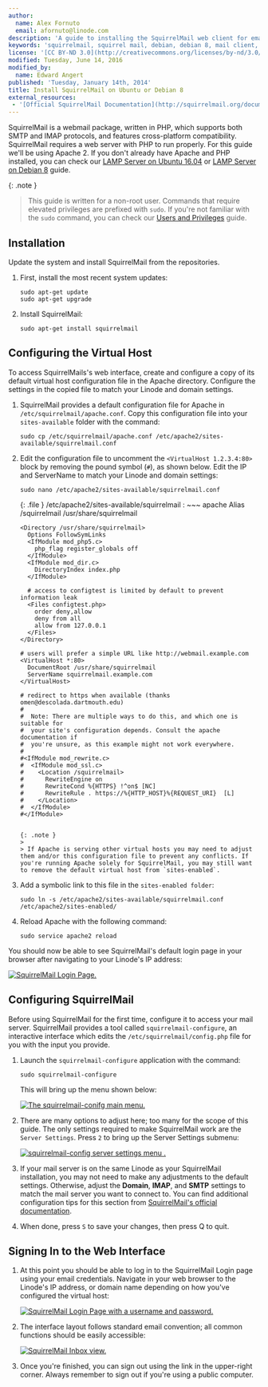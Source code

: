 ```yaml
---
author:
  name: Alex Fornuto
  email: afornuto@linode.com
description: 'A guide to installing the SquirrelMail web client for email on Ubuntu or Debian 8.'
keywords: 'squirrelmail, squirrel mail, debian, debian 8, mail client, ubuntu, ubuntu 16'
license: '[CC BY-ND 3.0](http://creativecommons.org/licenses/by-nd/3.0/us/)'
modified: Tuesday, June 14, 2016
modified_by:
  name: Edward Angert
published: 'Tuesday, January 14th, 2014'
title: Install SquirrelMail on Ubuntu or Debian 8
external_resources:
 - '[Official SquirrelMail Documentation](http://squirrelmail.org/documentation/)'
---
```


SquirrelMail is a webmail package, written in PHP, which supports both SMTP and IMAP protocols, and features cross-platform compatibility. SquirrelMail requires a web server with PHP to run properly. For this guide we'll be using Apache 2. If you don't already have Apache and PHP installed, you can check our [LAMP Server on Ubuntu 16.04](/docs/websites/lamp/install-lamp-on-ubuntu-16-04) or [LAMP Server on Debian 8](/docs/websites/lamp/lamp-on-debian-8-jessie) guide.

 {: .note }
>
> This guide is written for a non-root user. Commands that require elevated privileges are prefixed with `sudo`. If you're not familiar with the `sudo` command, you can check our [Users and Privileges](/docs/tools-reference/linux-users-and-groups) guide.

## Installation

Update the system and install SquirrelMail from the repositories.

1.  First, install the most recent system updates:

        sudo apt-get update
        sudo apt-get upgrade

2.  Install SquirrelMail:

        sudo apt-get install squirrelmail

## Configuring the Virtual Host

To access SquirrelMails's web interface, create and configure a copy of its default virtual host configuration file in the Apache directory. Configure the settings in the copied file to match your Linode and domain settings.

1.  SquirrelMail provides a default configuration file for Apache in `/etc/squirrelmail/apache.conf`. Copy this configuration file into your `sites-available` folder with the command:

        sudo cp /etc/squirrelmail/apache.conf /etc/apache2/sites-available/squirrelmail.conf

2.  Edit the configuration file to uncomment the `<VirtualHost 1.2.3.4:80>` block by removing the pound symbol (`#`), as shown below. Edit the IP and ServerName to match your Linode and domain settings:

        sudo nano /etc/apache2/sites-available/squirrelmail.conf

    {: .file }
    /etc/apache2/sites-available/squirrelmail
    :   ~~~ apache
        Alias /squirrelmail /usr/share/squirrelmail

        <Directory /usr/share/squirrelmail>
          Options FollowSymLinks
          <IfModule mod_php5.c>
            php_flag register_globals off
          </IfModule>
          <IfModule mod_dir.c>
            DirectoryIndex index.php
          </IfModule>

          # access to configtest is limited by default to prevent information leak
          <Files configtest.php>
            order deny,allow
            deny from all
            allow from 127.0.0.1
          </Files>
        </Directory>

        # users will prefer a simple URL like http://webmail.example.com
        <VirtualHost *:80>
          DocumentRoot /usr/share/squirrelmail
          ServerName squirrelmail.example.com
        </VirtualHost>

        # redirect to https when available (thanks omen@descolada.dartmouth.edu)
        #
        #  Note: There are multiple ways to do this, and which one is suitable for
        #  your site's configuration depends. Consult the apache documentation if
        #  you're unsure, as this example might not work everywhere.
        #
        #<IfModule mod_rewrite.c>
        #  <IfModule mod_ssl.c>
        #    <Location /squirrelmail>
        #      RewriteEngine on
        #      RewriteCond %{HTTPS} !^on$ [NC]
        #      RewriteRule . https://%{HTTP_HOST}%{REQUEST_URI}  [L]
        #    </Location>
        #  </IfModule>
        #</IfModule>
    ~~~

    {: .note }
    >
    > If Apache is serving other virtual hosts you may need to adjust them and/or this configuration file to prevent any conflicts. If you're running Apache solely for SquirrelMail, you may still want to remove the default virtual host from `sites-enabled`.

3.  Add a symbolic link to this file in the `sites-enabled folder`:

        sudo ln -s /etc/apache2/sites-available/squirrelmail.conf /etc/apache2/sites-enabled/

4.  Reload Apache with the following command:

        sudo service apache2 reload

You should now be able to see SquirrelMail's default login page in your browser after navigating to your Linode's IP address:

[![SquirrelMail Login Page.](/docs/assets/1519-squirrelmail_login.png)](/docs/assets/1519-squirrelmail_login.png)

## Configuring SquirrelMail

Before using SquirrelMail for the first time, configure it to access your mail server. SquirrelMail provides a tool called `squirrelmail-configure`, an interactive interface which edits the `/etc/squirrelmail/config.php` file for you with the input you provide.

1.  Launch the `squirrelmail-configure` application with the command:

        sudo squirrelmail-configure

    This will bring up the menu shown below:

    [![The squirrelmail-conifg main menu.](/docs/assets/1517-squirrelmail-config_1.png)](/docs/assets/1517-squirrelmail-config_1.png)

2.  There are many options to adjust here; too many for the scope of this guide. The only settings required to make SquirrelMail work are the `Server Settings`. Press `2` to bring up the Server Settings submenu:

    [![squirrelmail-config server settings menu .](/docs/assets/1518-squirrelmail-config_2.png)](/docs/assets/1518-squirrelmail-config_2.png)

3.  If your mail server is on the same Linode as your SquirrelMail installation, you may not need to make any adjustments to the default settings. Otherwise, adjust the **Domain**, **IMAP**, and **SMTP** settings to match the mail server you want to connect to. You can find additional configuration tips for this section from [SquirrelMail's official documentation](http://squirrelmail.org/docs/admin/admin-5.html#ss5.3).
4.  When done, press `S` to save your changes, then press Q to quit.

## Signing In to the Web Interface

1.  At this point you should be able to log in to the SquirrelMail Login page using your email credentials. Navigate in your web browser to the Linode's IP address, or domain name depending on how you've configured the virtual host:

    [![SquirrelMail Login Page with a username and password.](/docs/assets/1515-squirrelmail_login_filled2.png)](/docs/assets/1520-squirrelmail_login_filled.png)

2.  The interface layout follows standard email convention; all common functions should be easily accessible:

    [![SquirrelMail Inbox view.](/docs/assets/1514-squirrelmail_inbox2.png)](/docs/assets/1513-squirrelmail_inbox.png)

3.  Once you're finished, you can sign out using the link in the upper-right corner. Always remember to sign out if you're using a public computer.